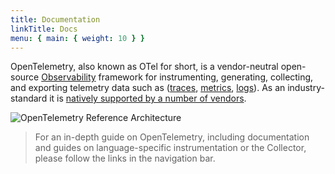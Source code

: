```yaml
---
title: Documentation
linkTitle: Docs
menu: { main: { weight: 10 } }
---
```


OpenTelemetry, also known as OTel for short, is a vendor-neutral open-source [Observability](concepts/observability-primer/#what-is-observability) framework for instrumenting, generating, collecting, and exporting telemetry data such as ([traces](concepts/observability-primer/#distributed-traces), [metrics](concepts/observability-primer/#reliability--metrics), [logs](concepts/observability-primer/#logs)). As an industry-standard it is [natively supported by a number of vendors](/vendors).

![OpenTelemetry Reference Architecture](/img/otel_diagram.png)

> For an in-depth guide on OpenTelemetry, including documentation and guides on language-specific instrumentation or the
> Collector, please follow the links in the navigation bar.
